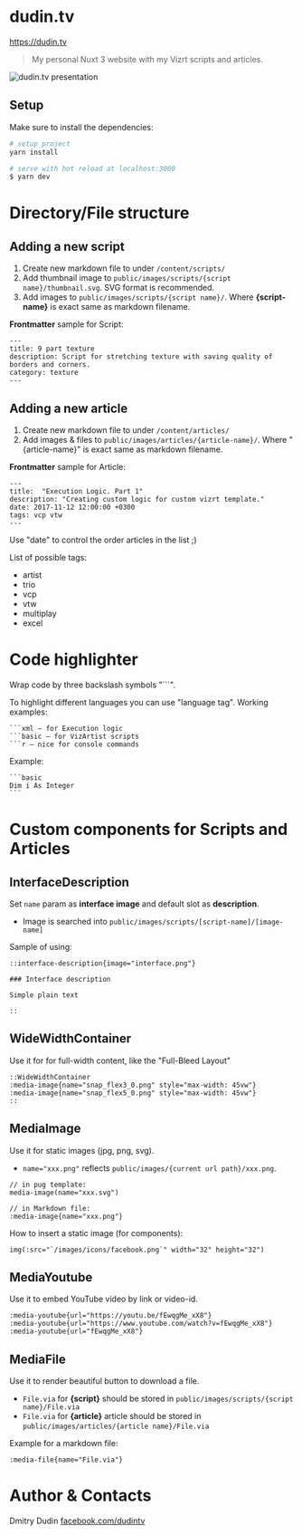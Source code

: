 # dudin.tv

https://dudin.tv

> My personal Nuxt 3 website with my Vizrt scripts and articles.

![dudin.tv presentation](https://github.com/dudintv/dudin.tv/raw/master/static/images/for-github-readme/dudin.tv-presentation.gif)

## Setup

Make sure to install the dependencies:

```bash
# setup project
yarn install

# serve with hot reload at localhost:3000
$ yarn dev
```

# Directory/File structure

## Adding a new script

1. Create new markdown file to under `/content/scripts/`
2. Add thumbnail image to `public/images/scripts/{script name}/thumbnail.svg`. SVG format is recommended.
3. Add images to `public/images/scripts/{script name}/`. Where **{script-name}** is exact same as markdown filename.

**Frontmatter** sample for Script:

```
---
title: 9 part texture
description: Script for stretching texture with saving quality of borders and corners.
category: texture
---
```

## Adding a new article

1. Create new markdown file to under `/content/articles/`
2. Add images & files to `public/images/articles/{article-name}/`. Where "{article-name}" is exact same as markdown filename.

**Frontmatter** sample for Article:

```
---
title:  "Execution Logic. Part 1"
description: "Creating custom logic for custom vizrt template."
date: 2017-11-12 12:00:00 +0300
tags: vcp vtw
---
```

Use "date" to control the order articles in the list ;)

List of possible tags:

- artist
- trio
- vcp
- vtw
- multiplay
- excel

# Code highlighter

Wrap code by three backslash symbols "```".

To highlight different languages you can use "language tag". Working examples:

````
```xml — for Execution logic
```basic — for VizArtist scripts
```r — nice for console commands
````

Example:

````
```basic
Dim i As Integer
```
````

# Custom components for Scripts and Articles

## InterfaceDescription

Set `name` param as **interface image** and default slot as **description**.

- Image is searched into `public/images/scripts/[script-name]/[image-name]`

Sample of using:

```
::interface-description{image="interface.png"}

### Interface description

Simple plain text

::
```

## WideWidthContainer

Use it for for full-width content, like the "Full-Bleed Layout"

```
::WideWidthContainer
:media-image{name="snap_flex3_0.png" style="max-width: 45vw"}
:media-image{name="snap_flex5_0.png" style="max-width: 45vw"}
::
```

## MediaImage

Use it for static images (jpg, png, svg).

- `name="xxx.png"` reflects `public/images/{current url path}/xxx.png`.

```
// in pug template:
media-image(name="xxx.svg")

// in Markdown file:
:media-image{name="xxx.png"}
```

How to insert a static image (for components):

```
img(:src="`/images/icons/facebook.png`" width="32" height="32")
```

## MediaYoutube

Use it to embed YouTube video by link or video-id.

```
:media-youtube{url="https://youtu.be/fEwqgMe_xX8"}
:media-youtube{url="https://www.youtube.com/watch?v=fEwqgMe_xX8"}
:media-youtube{url="fEwqgMe_xX8"}
```

## MediaFile

Use it to render beautiful button to download a file.

- `File.via` for **{script}** should be stored in `public/images/scripts/{script name}/File.via`
- `File.via` for **{article}** article should be stored in `public/images/articles/{article name}/File.via`

Example for a markdown file:

```
:media-file{name="File.via"}
```

# Author & Contacts

Dmitry Dudin
<a href="https://www.facebook.com/dudintv" onclick="return ! window.open(this.href);">facebook.com/dudintv</a>
